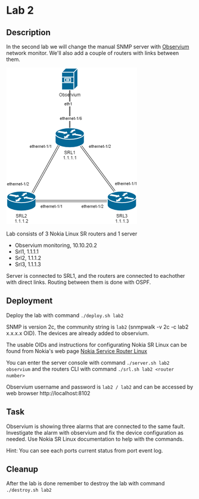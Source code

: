 # Lab 2

## Description

In the second lab we will change the manual SNMP server with [Observium](https://www.observium.org/) network monitor. We'll also add a couple of routers with links between them.

![Lab 2](lab2.drawio.png)

Lab consists of 3 Nokia Linux SR routers and 1 server
* Observium monitoring, 10.10.20.2
* Srl1, 1.1.1.1
* Srl2, 1.1.1.2
* Srl3, 1.1.1.3

Server is connected to SRL1, and the routers are connected to eachother with direct links. Routing between them is done with OSPF.

## Deployment

Deploy the lab with command `./deploy.sh lab2`


SNMP is version 2c, the community string is `lab2` (snmpwalk -v 2c -c lab2 x.x.x.x OID). The devices are already added to observium.

The usable OIDs and instructions for configurating Nokia SR Linux can be found from Nokia's web page [Nokia Service Router Linux](https://documentation.nokia.com/cgi-bin/dbaccessfilename.cgi/3HE16819AAAATQZZA01_V1_SR%20Linux%20R21.3%20Configuration%20Basics.pdf)

You can enter the server console with command `./server.sh lab2 observium` and the routers CLI with command `./srl.sh lab2 <router number>`

Observium username and password is `lab2 / lab2` and can be accessed by web browser http://localhost:8102

## Task

Observium is showing three alarms that are connected to the same fault. Investigate the alarm with observium and fix the device configuration as needed. Use Nokia SR Linux documentation to help with the commands.

Hint: You can see each ports current status from port event log.

## Cleanup
After the lab is done remember to destroy the lab with command `./destroy.sh lab2`